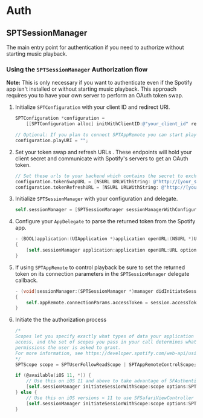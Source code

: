# Auth

## SPTSessionManager

The main entry point for authentication if you need to authorize without starting music playback.

### Using the  `SPTSessionManager`  Authorization flow

**Note:** This is only necessary if you want to authenticate even if the Spotify app isn't installed or without starting music playback. This approach requires you to have your own server to perform an OAuth token swap.

1. Initialize `SPTConfiguration` with your client ID and redirect URI.

    ```objective-c
    SPTConfiguration *configuration =
        [[SPTConfiguration alloc] initWithClientID:@"your_client_id" redirectURL:[NSURL urlWithString:@"your_redirect_uri"]];

    // Optional: If you plan to connect SPTAppRemote you can start playback during authorization by setting playURI to a non-nil string. If Spotify is already playing it will continue playing even though a URI is provided.
    configuration.playURI = "";
    ```

2. Set your token swap and refresh URLs . These endpoints will hold your client secret and communicate with Spotify's servers to get an OAuth token.

    ```objective-c
    // Set these urls to your backend which contains the secret to exchange for an access token
    configuration.tokenSwapURL = [NSURL URLWithString: @"http://[your_server]/swap"];
    configuration.tokenRefreshURL = [NSURL URLWithString: @"http://[your_server]/refresh"];
    ```

3. Initialize `SPTSessionManager` with your configuration and delegate.

    ```objective-c
    self.sessionManager = [SPTSessionManager sessionManagerWithConfiguration:configuration delegate:self];
    ```

4. Configure your `AppDelegate` to parse the returned token from the Spotify app.

    ```objective-c
    - (BOOL)application:(UIApplication *)application openURL:(NSURL *)URL options:(NSDictionary<UIApplicationOpenURLOptionsKey, id> *)options
    {
        [self.sessionManager application:application openURL:URL options:options];
    }
    ```

5. If using `SPTAppRemote` to control playback be sure to set the returned token on its connection parameters in the `SPTSessionManager` delegate callback.

    ```objective-c
    - (void)sessionManager:(SPTSessionManager *)manager didInitiateSession:(SPTSession *)session
    {
        self.appRemote.connectionParams.accessToken = session.accessToken
    }
    ```

6. Initiate the the authorization process

    ```objective-c
    /*
    Scopes let you specify exactly what types of data your application wants to
    access, and the set of scopes you pass in your call determines what access
    permissions the user is asked to grant.
    For more information, see https://developer.spotify.com/web-api/using-scopes/.
    */
    SPTScope scope = SPTUserFollowReadScope | SPTAppRemoteControlScope;

    if (@available(iOS 11, *)) {
        // Use this on iOS 11 and above to take advantage of SFAuthenticationSession
        [self.sessionManager initiateSessionWithScope:scope options:SPTDefaultAuthorizationOption];
    } else {
        // Use this on iOS versions < 11 to use SFSafariViewController
        [self.sessionManager initiateSessionWithScope:scope options:SPTDefaultAuthorizationOption presentingViewController:self];
    }
    ```
